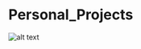 # Personal_Projects
![alt text](https://github.com/DeDeDeDer/Personal_Projects/Pictorials/MapBackground_4.png)
